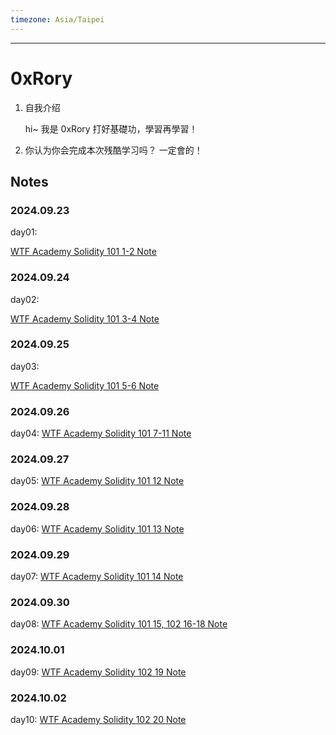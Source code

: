 ```yaml
---
timezone: Asia/Taipei
---
```


---

# 0xRory

1. 自我介绍

   hi~ 我是 0xRory 打好基礎功，學習再學習！

2. 你认为你会完成本次残酷学习吗？
  一定會的！

## Notes

<!-- Content_START -->

### 2024.09.23


  day01:

  [WTF Academy Solidity 101 1-2 Note](/content/0xRory/101.md)

### 2024.09.24

  day02:

  [WTF Academy Solidity 101 3-4 Note](/content/0xRory/102.md)

### 2024.09.25

  day03:

  [WTF Academy Solidity 101 5-6 Note](/content/0xRory/103.md)

### 2024.09.26

  day04:
  [WTF Academy Solidity 101 7-11 Note](/content/0xRory/104.md)

### 2024.09.27

  day05:
  [WTF Academy Solidity 101 12 Note](/content/0xRory/105.md)

### 2024.09.28

  day06:
  [WTF Academy Solidity 101 13 Note](/content/0xRory/106.md)

### 2024.09.29

  day07:
  [WTF Academy Solidity 101 14 Note](/content/0xRory/107.md)

### 2024.09.30

  day08:
  [WTF Academy Solidity 101 15, 102 16-18 Note](/content/0xRory/108.md)


### 2024.10.01

  day09:
  [WTF Academy Solidity 102 19 Note](/content/0xRory/109.md)

### 2024.10.02

  day10:
  [WTF Academy Solidity 102 20 Note](/content/0xRory/110.md)
<!-- Content_END -->
